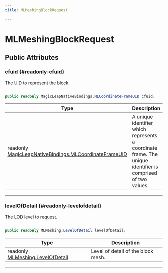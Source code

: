 ```yaml
---
title: MLMeshingBlockRequest

---
```


# MLMeshingBlockRequest










## Public Attributes

### cfuid {#readonly-cfuid}

The UID to represent the block. 

```csharp

public readonly MagicLeapNativeBindings.MLCoordinateFrameUID cfuid;

```

| Type | Description  | 
|--|--|
| readonly [MagicLeapNativeBindings.MLCoordinateFrameUID](/versioned_docs/version-22-Feb-2023/unity-api/api/UnityEngine.XR.MagicLeap.Native/MagicLeapNativeBindings/UnityEngine.XR.MagicLeap.Native.MagicLeapNativeBindings.MLCoordinateFrameUID.md) | A unique identifier which represents a coordinate frame. The unique identifier is comprised of two values.  |





-----------

### levelOfDetail {#readonly-levelofdetail}

The LOD level to request. 

```csharp

public readonly MLMeshing.LevelOfDetail levelOfDetail;

```

| Type | Description  | 
|--|--|
| readonly [MLMeshing.LevelOfDetail](/versioned_docs/version-22-Feb-2023/unity-api/api/UnityEngine.XR.MagicLeap/MeshingSubsystem/Extensions/MLMeshing/UnityEngine.XR.MagicLeap.MeshingSubsystem.Extensions.MLMeshing.md#enums-levelofdetail) | Level of detail of the block mesh.  |





-----------


